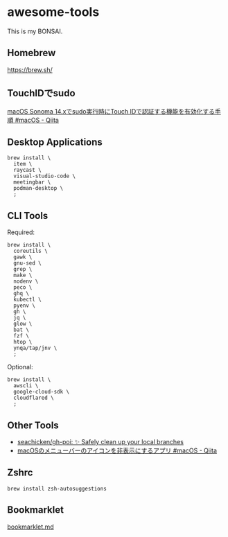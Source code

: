 # awesome-tools

This is my BONSAI.

## Homebrew

https://brew.sh/

## TouchIDでsudo

[macOS Sonoma 14.xでsudo実行時にTouch IDで認証する機能を有効化する手順 #macOS - Qiita](https://qiita.com/notakaos/items/fbc817741d43f24bf300)

## Desktop Applications

```
brew install \
  item \
  raycast \
  visual-studio-code \
  meetingbar \
  podman-desktop \
  ;
```

## CLI Tools

Required:

```
brew install \
  coreutils \
  gawk \
  gnu-sed \
  grep \
  make \
  nodenv \
  peco \
  ghq \
  kubectl \
  pyenv \
  gh \
  jq \
  glow \
  bat \
  fzf \
  htop \
  ynqa/tap/jnv \
  ;
```

Optional:

```
brew install \
  awscli \
  google-cloud-sdk \
  cloudflared \
  ;
```

## Other Tools

- [seachicken/gh-poi: ✨ Safely clean up your local branches](https://github.com/seachicken/gh-poi)
- [macOSのメニューバーのアイコンを非表示にするアプリ #macOS - Qiita](https://qiita.com/tomoyk/items/8e6113b06b6f385c71f8)

## Zshrc

```
brew install zsh-autosuggestions
```

## Bookmarklet

[bookmarklet.md](https://gist.github.com/tomoyk/673926c1b7d4203355a4b1ca2a98b0a7)

